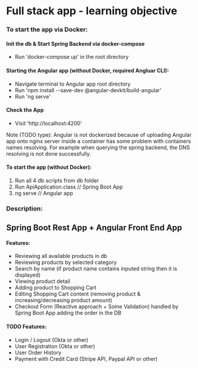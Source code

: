 # Full stack app - learning objective

### To start the app via Docker:

#### Init the db & Start Spring Backend via docker-compose
* Run 'docker-compose up' in the root directory

#### Starting the Angular app (without Docker, required Angluar CLI):
* Navigate terminal to Angular app root directory
* Run 'npm install --save-dev @angular-devkit/build-angular'
* Run 'ng serve'

#### Check the App
* Visit 'http://localhost:4200'

Note (TODO type): Angular is not dockerized because of uploading Angular app onto nginx server inside a container has some problem with containers names resolving. For example when querying the spring backend, the DNS resolving is not done successfully.


#### To start the app (without Docker):
1. Run all 4 db scripts from db folder
2. Run ApiApplication.class // Spring Boot App
3. ng serve // Angular app


### Description:
## Spring Boot Rest App + Angular Front End App

#### Features:
* Reviewing all available products in db
* Reviewing products by selected category
* Search by name (if product name contains inputed string then it is displayed)
* Viewing product detail
* Adding product to Shopping Cart
* Editing Shopping Cart content (removing product & increasing/decreasing product amount)
* Checkout Form (Reactive approach + Some Validation) handled by Spring Boot App adding the order in the DB

#### TODO Features:
* Login / Logout (Okta or other)
* User Registration (Okta or other)
* User Order History
* Payment with Credit Card (Stripe API, Paypal API or other)

